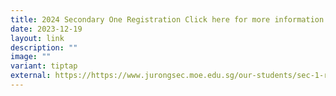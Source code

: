 ```yaml
---
title: 2024 Secondary One Registration Click here for more information
date: 2023-12-19
layout: link
description: ""
image: ""
variant: tiptap
external: https://https://www.jurongsec.moe.edu.sg/our-students/sec-1-registration/
---
```


